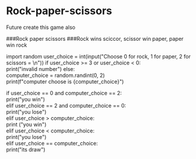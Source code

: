 # Rock-paper-scissors
Future create this game also


###Rock paper scissors
###Rock wins sciccor, scissor win paper, paper win rock

import random
user_choice = int(input("Choose 0 for rock, 1 for paper, 2 for scissors = \n"))
if user_choice >= 3 or user_choice < 0:    
  print("invalid number")
else:    
  computer_choice = random.randint(0, 2)    
  print(f"computer choose is {computer_choice}")        
  
  if user_choice == 0 and computer_choice == 2:        
    print("you win")    
  elif user_choice == 2 and computer_choice == 0:        
    print("you lose")    
  elif user_choice > computer_choice:        
    print ("you win")    
  elif user_choice < computer_choice:        
    print("you lose")    
  elif user_choice == computer_choice:        
    print("its draw")    
